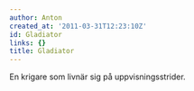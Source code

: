 ```yaml
---
author: Anton
created_at: '2011-03-31T12:23:10Z'
id: Gladiator
links: {}
title: Gladiator
---
```


En krigare som livnär sig på uppvisningsstrider.
